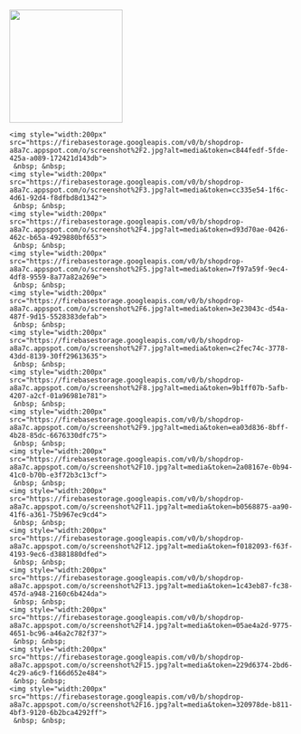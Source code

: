 <h1></h1>

<div style="display:flex;flex-wrap:wrap">
	<img style="width:200px" src="https://firebasestorage.googleapis.com/v0/b/shopdrop-a8a7c.appspot.com/o/screenshot%2F1.jpg?alt=media&token=192be4f8-1287-4905-939c-fb56f2cf55de">
    &nbsp; &nbsp;
	
	<img style="width:200px" src="https://firebasestorage.googleapis.com/v0/b/shopdrop-a8a7c.appspot.com/o/screenshot%2F2.jpg?alt=media&token=c844fedf-5fde-425a-a089-172421d143db">
	 &nbsp; &nbsp;
	<img style="width:200px" src="https://firebasestorage.googleapis.com/v0/b/shopdrop-a8a7c.appspot.com/o/screenshot%2F3.jpg?alt=media&token=cc335e54-1f6c-4d61-92d4-f8dfbd8d1342">
	 &nbsp; &nbsp;
	<img style="width:200px" src="https://firebasestorage.googleapis.com/v0/b/shopdrop-a8a7c.appspot.com/o/screenshot%2F4.jpg?alt=media&token=d93d70ae-0426-462c-b65a-4929880bf653">
	 &nbsp; &nbsp;
	<img style="width:200px" src="https://firebasestorage.googleapis.com/v0/b/shopdrop-a8a7c.appspot.com/o/screenshot%2F5.jpg?alt=media&token=7f97a59f-9ec4-4df8-9559-8a77a82a269e">
	 &nbsp; &nbsp;
	<img style="width:200px" src="https://firebasestorage.googleapis.com/v0/b/shopdrop-a8a7c.appspot.com/o/screenshot%2F6.jpg?alt=media&token=3e23043c-d54a-487f-9d15-5528383defab">
	 &nbsp; &nbsp;
	<img style="width:200px" src="https://firebasestorage.googleapis.com/v0/b/shopdrop-a8a7c.appspot.com/o/screenshot%2F7.jpg?alt=media&token=c2fec74c-3778-43dd-8139-30ff29613635">
	 &nbsp; &nbsp;
	<img style="width:200px" src="https://firebasestorage.googleapis.com/v0/b/shopdrop-a8a7c.appspot.com/o/screenshot%2F8.jpg?alt=media&token=9b1ff07b-5afb-4207-a2cf-01a96981e781">
	 &nbsp; &nbsp;
	<img style="width:200px" src="https://firebasestorage.googleapis.com/v0/b/shopdrop-a8a7c.appspot.com/o/screenshot%2F9.jpg?alt=media&token=ea03d836-8bff-4b28-85dc-6676330dfc75">
	 &nbsp; &nbsp;
	<img style="width:200px" src="https://firebasestorage.googleapis.com/v0/b/shopdrop-a8a7c.appspot.com/o/screenshot%2F10.jpg?alt=media&token=2a08167e-0b94-41c0-b70b-e3f72b3c13cf">
	 &nbsp; &nbsp;
	<img style="width:200px" src="https://firebasestorage.googleapis.com/v0/b/shopdrop-a8a7c.appspot.com/o/screenshot%2F11.jpg?alt=media&token=b0568875-aa90-41f6-a361-75b967ec9cd4">
	 &nbsp; &nbsp;
	<img style="width:200px" src="https://firebasestorage.googleapis.com/v0/b/shopdrop-a8a7c.appspot.com/o/screenshot%2F12.jpg?alt=media&token=f0182093-f63f-4193-9ec6-d3881880dfed">
	 &nbsp; &nbsp;
	<img style="width:200px" src="https://firebasestorage.googleapis.com/v0/b/shopdrop-a8a7c.appspot.com/o/screenshot%2F13.jpg?alt=media&token=1c43eb87-fc38-457d-a948-2160c6b424da">
	 &nbsp; &nbsp;
	<img style="width:200px" src="https://firebasestorage.googleapis.com/v0/b/shopdrop-a8a7c.appspot.com/o/screenshot%2F14.jpg?alt=media&token=05ae4a2d-9775-4651-bc96-a46a2c782f37">
	 &nbsp; &nbsp;
	<img style="width:200px" src="https://firebasestorage.googleapis.com/v0/b/shopdrop-a8a7c.appspot.com/o/screenshot%2F15.jpg?alt=media&token=229d6374-2bd6-4c29-a6c9-f166d652e484">
	 &nbsp; &nbsp;
	<img style="width:200px" src="https://firebasestorage.googleapis.com/v0/b/shopdrop-a8a7c.appspot.com/o/screenshot%2F16.jpg?alt=media&token=320978de-b811-4bf3-9120-6b2bca4292ff">
	 &nbsp; &nbsp;
	
</div>
